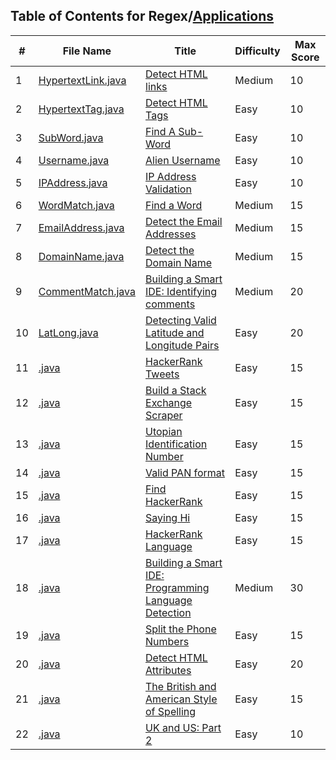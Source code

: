 ## Table of Contents for Regex/[Applications](https://www.hackerrank.com/domains/regex?filters%5Bsubdomains%5D%5B%5D=re-applications)

| #  | File Name                                     | Title                                                  | Difficulty | Max Score |
| -- | --------------------------------------------- | ------------------------------------------------------ | ---------- | --------- |
| 1  | [HypertextLink.java](HypertextLink.java)      | [Detect HTML links]                                    | Medium     | 10        |
| 2  | [HypertextTag.java](HypertextTag.java)        | [Detect HTML Tags]                                     | Easy       | 10        |
| 3  | [SubWord.java](SubWord.java)                  | [Find A Sub-Word]                                      | Easy       | 10        |
| 4  | [Username.java](Username.java)                | [Alien Username]                                       | Easy       | 10        |
| 5  | [IPAddress.java](IPAddress.java)              | [IP Address Validation]                                | Easy       | 10        |
| 6  | [WordMatch.java](WordMatch.java)              | [Find a Word]                                          | Medium     | 15        |
| 7  | [EmailAddress.java](EmailAddress.java)        | [Detect the Email Addresses]                           | Medium     | 15        |
| 8  | [DomainName.java](DomainName.java)            | [Detect the Domain Name]                               | Medium     | 15        |
| 9  | [CommentMatch.java](CommentMatch.java)        | [Building a Smart IDE: Identifying comments]           | Medium     | 20        |
| 10 | [LatLong.java](LatLong.java)                  | [Detecting Valid Latitude and Longitude Pairs]         | Easy       | 20        |
| 11 | [.java](.java)                                | [HackerRank Tweets]                                    | Easy       | 15        |
| 12 | [.java](.java)                                | [Build a Stack Exchange Scraper]                       | Easy       | 15        |
| 13 | [.java](.java)                                | [Utopian Identification Number]                        | Easy       | 15        |
| 14 | [.java](.java)                                | [Valid PAN format]                                     | Easy       | 15        |
| 15 | [.java](.java)                                | [Find HackerRank]                                      | Easy       | 15        |
| 16 | [.java](.java)                                | [Saying Hi]                                            | Easy       | 15        |
| 17 | [.java](.java)                                | [HackerRank Language]                                  | Easy       | 15        |
| 18 | [.java](.java)                                | [Building a Smart IDE: Programming Language Detection] | Medium     | 30        |
| 19 | [.java](.java)                                | [Split the Phone Numbers]                              | Easy       | 15        |
| 20 | [.java](.java)                                | [Detect HTML Attributes]                               | Easy       | 20        |
| 21 | [.java](.java)                                | [The British and American Style of Spelling]           | Easy       | 15        |
| 22 | [.java](.java)                                | [UK and US: Part 2]                                    | Easy       | 10        |

[Detect HTML links]: https://www.hackerrank.com/challenges/detect-html-links/problem
[Detect HTML Tags]: https://www.hackerrank.com/challenges/detect-html-tags/problem
[Find A Sub-Word]: https://www.hackerrank.com/challenges/find-substring/problem
[Alien Username]: https://www.hackerrank.com/challenges/alien-username/problem
[IP Address Validation]: https://www.hackerrank.com/challenges/ip-address-validation/problem
[Find a Word]: https://www.hackerrank.com/challenges/find-a-word/problem
[Detect the Email Addresses]: https://www.hackerrank.com/challenges/detect-the-email-addresses/problem
[Detect the Domain Name]: https://www.hackerrank.com/challenges/detect-the-domain-name/problem
[Building a Smart IDE: Identifying comments]: https://www.hackerrank.com/challenges/ide-identifying-comments/problem
[Detecting Valid Latitude and Longitude Pairs]: https://www.hackerrank.com/challenges/detecting-valid-latitude-and-longitude/problem
[HackerRank Tweets]: https://www.hackerrank.com/challenges/hackerrank-tweets/problem
[Build a Stack Exchange Scraper]: https://www.hackerrank.com/challenges/stack-exchange-scraper/problem
[Utopian Identification Number]: https://www.hackerrank.com/challenges/utopian-identification-number/problem
[Valid PAN format]: https://www.hackerrank.com/challenges/valid-pan-format/problem
[Find HackerRank]: https://www.hackerrank.com/challenges/find-hackerrank/problem
[Saying Hi]: https://www.hackerrank.com/challenges/saying-hi/problem
[HackerRank Language]: https://www.hackerrank.com/challenges/hackerrank-language/problem
[Building a Smart IDE: Programming Language Detection]: https://www.hackerrank.com/challenges/programming-language-detection/problem
[Split the Phone Numbers]: https://www.hackerrank.com/challenges/split-number/problem
[Detect HTML Attributes]: https://www.hackerrank.com/challenges/html-attributes/problem
[The British and American Style of Spelling]: https://www.hackerrank.com/challenges/uk-and-us/problem
[UK and US: Part 2]: https://www.hackerrank.com/challenges/uk-and-us-2/problem

